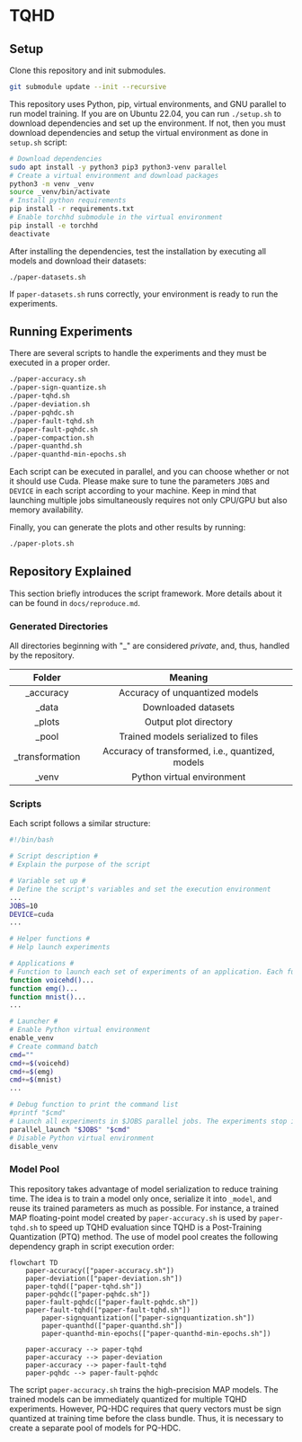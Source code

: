 # TQHD

## Setup

Clone this repository and init submodules.
```bash
git submodule update --init --recursive
```

This repository uses Python, pip, virtual environments, and GNU parallel to run model training. If you are on Ubuntu 22.04, you can run `./setup.sh` to download dependencies and set up the environment. If not, then you must download dependencies and setup the virtual environment as done in `setup.sh` script:
```bash
# Download dependencies
sudo apt install -y python3 pip3 python3-venv parallel
# Create a virtual environment and download packages
python3 -m venv _venv
source _venv/bin/activate
# Install python requirements
pip install -r requirements.txt
# Enable torchhd submodule in the virtual environment
pip install -e torchhd
deactivate
```

After installing the dependencies, test the installation by executing all models and download their datasets:
```
./paper-datasets.sh
```

If `paper-datasets.sh` runs correctly, your environment is ready to run the experiments.

## Running Experiments

There are several scripts to handle the experiments and they must be executed in a proper order.

```bash
./paper-accuracy.sh
./paper-sign-quantize.sh
./paper-tqhd.sh
./paper-deviation.sh
./paper-pqhdc.sh
./paper-fault-tqhd.sh
./paper-fault-pqhdc.sh
./paper-compaction.sh
./paper-quanthd.sh
./paper-quanthd-min-epochs.sh
```

Each script can be executed in parallel, and you can choose whether or not it should use Cuda. Please make sure to tune the parameters `JOBS` and `DEVICE` in each script according to your machine. Keep in mind that launching multiple jobs simultaneously requires not only CPU/GPU but also memory availability.

Finally, you can generate the plots and other results by running:

```bash
./paper-plots.sh
```

## Repository Explained

This section briefly introduces the script framework. More details about it can be found in `docs/reproduce.md`.

### Generated Directories

All directories beginning with "\_" are considered *private*, and, thus, handled by the repository.

| Folder           | Meaning                                                |
| :--------------: | :----------------------------------------------------: |
| \_accuracy       | Accuracy of unquantized models                         |
| \_data           | Downloaded datasets                                    |
| \_plots          | Output plot directory                                  |
| \_pool           | Trained models serialized to files                     |
| \_transformation | Accuracy of transformed, i.e., quantized, models       |
| \_venv           | Python virtual environment                             |

### Scripts

Each script follows a similar structure:

```bash
#!/bin/bash

# Script description #
# Explain the purpose of the script

# Variable set up #
# Define the script's variables and set the execution environment
...
JOBS=10
DEVICE=cuda
...

# Helper functions #
# Help launch experiments

# Applications #
# Function to launch each set of experiments of an application. Each function prints commands to all necessary experiments
function voicehd()...
function emg()...
function mnist()...
...

# Launcher #
# Enable Python virtual environment
enable_venv
# Create command batch
cmd=""
cmd+=$(voicehd)
cmd+=$(emg)
cmd+=$(mnist)
...

# Debug function to print the command list
#printf "$cmd"
# Launch all experiments in $JOBS parallel jobs. The experiments stop if any of them fail.
parallel_launch "$JOBS" "$cmd"
# Disable Python virtual environment
disable_venv
```

### Model Pool

This repository takes advantage of model serialization to reduce training time. The idea is to train a model only once, serialize it into `_model`, and reuse its trained parameters as much as possible. For instance, a trained MAP floating-point model created by `paper-accuracy.sh` is used by `paper-tqhd.sh` to speed up TQHD evaluation since TQHD is a Post-Training Quantization (PTQ) method. The use of model pool creates the following dependency graph in script execution order:

```mermaid
flowchart TD
    paper-accuracy(["paper-accuracy.sh"])
    paper-deviation(["paper-deviation.sh"])
    paper-tqhd(["paper-tqhd.sh"])
    paper-pqhdc(["paper-pqhdc.sh"])
    paper-fault-pqhdc(["paper-fault-pqhdc.sh"])
    paper-fault-tqhd(["paper-fault-tqhd.sh"])
		paper-signquantization(["paper-signquantization.sh"])
		paper-quanthd(["paper-quanthd.sh"])
		paper-quanthd-min-epochs(["paper-quanthd-min-epochs.sh"])

    paper-accuracy --> paper-tqhd
    paper-accuracy --> paper-deviation
    paper-accuracy --> paper-fault-tqhd
    paper-pqhdc --> paper-fault-pqhdc
```

The script `paper-accuracy.sh` trains the high-precision MAP models. The trained models can be immediately quantized for multiple TQHD experiments. However, PQ-HDC requires that query vectors must be sign quantized at training time before the class bundle. Thus, it is necessary to create a separate pool of models for PQ-HDC.

